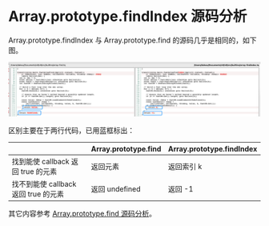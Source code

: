 # Array.prototype.findIndex 源码分析

Array.prototype.findIndex 与 Array.prototype.find 的源码几乎是相同的，如下图。

![findfindIndex](https://raw.githubusercontent.com/xudale/blog/master/assets/findfindIndex.png)

区别主要在于两行代码，已用蓝框标出：

|                                    | Array.prototype.find | Array.prototype.findIndex |
| -----------------------------------| -------------------- | -------------------- |
| 找到能使 callback 返回 true 的元素   | 返回元素 | 返回索引 k |
| 找不到能使 callback 返回 true 的元素 | 返回 undefined | 返回 -1 |

其它内容参考 [Array.prototype.find 源码分析](https://zhuanlan.zhihu.com/p/380442932)。
















